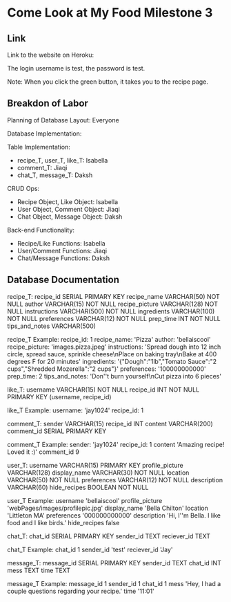 # Come Look at My Food Milestone 3

## Link

Link to the website on Heroku: 

The login username is test, the password is test.

Note: When you click the green button, it takes you to the recipe page.

## Breakdon of Labor
Planning of Database Layout: Everyone

Database Implementation:

Table Implementation:
* recipe_T, user_T, like_T: Isabella
* comment_T: Jiaqi
* chat_T, message_T: Daksh

CRUD Ops:
* Recipe Object, Like Object: Isabella
* User Object, Comment Object: Jiaqi
* Chat Object, Message Object: Daksh

Back-end Functionality:
* Recipe/Like Functions: Isabella
* User/Comment Functions: Jiaqi
* Chat/Message Functions: Daksh

## Database Documentation

recipe_T:
    recipe_id       SERIAL PRIMARY KEY
    recipe_name     VARCHAR(50) NOT NULL
    author          VARCHAR(15) NOT NULL
    recipe_picture  VARCHAR(128) NOT NULL
    instructions    VARCHAR(500) NOT NULL
    ingredients     VARCHAR(100) NOT NULL
    preferences     VARCHAR(12) NOT NULL
    prep_time       INT NOT NULL
    tips_and_notes  VARCHAR(500)

recipe_T Example:
    recipe_id:       1
    recipe_name:     'Pizza'
    author:          'bellaiscool'
    recipe_picture:  'images.pizza.jpeg'
    instructions:    'Spread dough into 12 inch circle, spread sauce, sprinkle cheese\nPlace on baking tray\nBake at 400 degrees F for 20 minutes'
    ingredients:     '{"Dough":"1lb","Tomato Sauce":"2 cups","Shredded Mozerella":"2 cups"}'
    preferences:     '100000000000'
    prep_time:       2
    tips_and_notes:  'Don''t burn yourself\nCut pizza into 6 pieces'

like_T:
    username    VARCHAR(15) NOT NULL
    recipe_id   INT NOT NULL
    PRIMARY KEY (username, recipe_id)

like_T Example:
    username:   'jay1024'
    recipe_id:  1

comment_T:
    sender          VARCHAR(15)
    recipe_id       INT
    content         VARCHAR(200)
    comment_id      SERIAL PRIMARY KEY

comment_T Example:
    sender:         'jay1024'
    recipe_id:      1
    content         'Amazing recipe! Loved it :)'
    comment_id      9

user_T:
    username        VARCHAR(15) PRIMARY KEY
    profile_picture VARCHAR(128)
    display_name    VARCHAR(30) NOT NULL
    location        VARCHAR(50) NOT NULL
    preferences     VARCHAR(12) NOT NULL
    description     VARCHAR(60)
    hide_recipes    BOOLEAN NOT NULL

user_T Example:
    username        'bellaiscool'
    profile_picture 'webPages/images/profilepic.jpg'
    display_name    'Bella Chilton'
    location        'Littleton MA'
    preferences     '000000000000'
    description     'Hi, I''m Bella. I like food and I like birds.'
    hide_recipes    false

chat_T:
    chat_id         SERIAL PRIMARY KEY
    sender_id       TEXT
    reciever_id     TEXT

chat_T Example:
    chat_id         1
    sender_id       'test'
    reciever_id     'Jay'

message_T:
    message_id      SERIAL PRIMARY KEY
    sender_id       TEXT
    chat_id         INT
    mess            TEXT
    time            TEXT

message_T Example:
    message_id      1
    sender_id       1
    chat_id         1
    mess            'Hey, I had a couple questions regarding your recipe.'
    time            '11:01'
